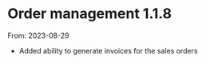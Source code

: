 # Order management 1.1.8
From: 2023-08-29

* Added ability to generate invoices for the sales orders